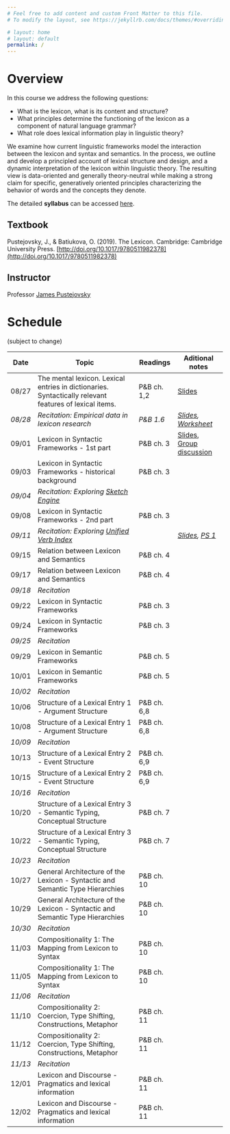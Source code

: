 ```yaml
---
# Feel free to add content and custom Front Matter to this file.
# To modify the layout, see https://jekyllrb.com/docs/themes/#overriding-theme-defaults

# layout: home
# layout: default
permalink: /
---
```


# Overview
In this course we address the following questions: 
  * What is the lexicon, what is its content and structure? 
  * What principles determine the functioning of the lexicon as a component of natural language grammar? 
  * What role does lexical information play in linguistic theory? 

We examine how current linguistic frameworks model the interaction between the lexicon and syntax and semantics. In the process, we outline and develop a principled account of lexical structure and design, and a dynamic interpretation of the lexicon within linguistic theory. The resulting view is data-oriented and generally theory-neutral while making a strong claim for specific, generatively oriented principles characterizing the behavior of words and the concepts they denote. 

The detailed **syllabus** can be accessed [here](https://brandeis.box.com/s/551n3o6xtn74ddla3xon3qet57cah933).

## Textbook
Pustejovsky, J., & Batiukova, O. (2019). The Lexicon. Cambridge: Cambridge University Press. [http://doi.org/10.1017/9780511982378](http://doi.org/10.1017/9780511982378)

## Instructor
Professor [James Pustejovsky](mailto:jamesp@brandeis.edu)

# Schedule
(subject to change)

**Date** | **Topic** | **Readings** | **Aditional notes**
-------- | --------- | ------------ | ------------------- 
08/27 | The mental lexicon. Lexical entries in dictionaries. Syntactically relevant features of lexical items. | P&B ch. 1,2 | [Slides](https://brandeis.box.com/s/6mnhejmgal0u3kygtaoxanapbioszcde)
*08/28* | *Recitation: Empirical data in lexicon research* | *P&B 1.6* | *[Slides](https://brandeis.box.com/s/syhu9c3z7vxkb0n5gzi66425td9s1xsh), [Worksheet](https://docs.google.com/document/d/1vFbrCCpRZ4KV9iBO0GW2L9hJhyBtkunEA9vu0lqEMt4/edit#)*
09/01 | Lexicon in Syntactic Frameworks - 1st part | P&B ch. 3 | [Slides](https://brandeis.box.com/s/0vch4buo5p7yzweji2afc26763tqkjl8), [Group discussion](https://docs.google.com/document/d/1Ot3dWajlfH9-2-xfWBbwf5Bnwn5tlNcU6VLC9aIDKBs/edit)
09/03 | Lexicon in Syntactic Frameworks - historical background | P&B ch. 3 |
*09/04* | *Recitation: Exploring [Sketch Engine](https://www.sketchengine.eu/)* | |
09/08 | Lexicon in Syntactic Frameworks - 2nd part | P&B ch. 3 |
*09/11* | *Recitation: Exploring [Unified Verb Index](https://uvi.colorado.edu/uvi_search)* | | *[Slides](https://brandeis.box.com/s/0t165visgr9axypuebb3vhtyrfdhp7ad), [PS 1](https://docs.google.com/document/d/18MGhXRHWBgnZTJQtbnAYr7poOAGJQ45VxAfoOBwPgo8/edit)*
09/15 | Relation between Lexicon and Semantics | P&B ch. 4 |
09/17 | Relation between Lexicon and Semantics | P&B ch. 4 |
*09/18* | *Recitation* | |
09/22 | Lexicon in Syntactic Frameworks | P&B ch. 3 |
09/24 | Lexicon in Syntactic Frameworks | P&B ch. 3 |
*09/25* | *Recitation* | |
09/29 | Lexicon in Semantic Frameworks | P&B ch. 5 |
10/01 | Lexicon in Semantic Frameworks | P&B ch. 5 |
*10/02* | *Recitation* | |
10/06 | Structure of a Lexical Entry 1 - Argument Structure | P&B ch. 6,8 |
10/08 | Structure of a Lexical Entry 1 - Argument Structure | P&B ch. 6,8 |
*10/09* | *Recitation* | |
10/13 | Structure of a Lexical Entry 2 - Event Structure | P&B ch. 6,9 |
10/15 | Structure of a Lexical Entry 2 - Event Structure | P&B ch. 6,9 |
*10/16* | *Recitation* | |
10/20 | Structure of a Lexical Entry 3 - Semantic Typing, Conceptual Structure | P&B ch. 7 |
10/22 | Structure of a Lexical Entry 3 - Semantic Typing, Conceptual Structure | P&B ch. 7 |
*10/23* | *Recitation* | |
10/27 | General Architecture of the Lexicon - Syntactic and Semantic Type Hierarchies | P&B ch. 10 |
10/29 | General Architecture of the Lexicon - Syntactic and Semantic Type Hierarchies | P&B ch. 10 |
*10/30* | *Recitation* | |
11/03 | Compositionality 1: The Mapping from Lexicon to Syntax | P&B ch. 10 |
11/05 | Compositionality 1: The Mapping from Lexicon to Syntax | P&B ch. 10 |
*11/06* | *Recitation* | |
11/10 | Compositionality 2: Coercion, Type Shifting, Constructions, Metaphor | P&B ch. 11 |
11/12 | Compositionality 2: Coercion, Type Shifting, Constructions, Metaphor | P&B ch. 11 |
*11/13* | *Recitation* | |
12/01 | Lexicon and Discourse - Pragmatics and lexical information | P&B ch. 11 |
12/02 | Lexicon and Discourse - Pragmatics and lexical information | P&B ch. 11 |
